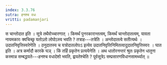 ```yaml
---
index: 3.3.76
sutra: हनश्च वधः
vritti: padamanjari
---
```


 स चान्तोदात इति । सूत्रे तथैवोच्चारणात् । किमर्थं पुनरकारान्तत्वम्, किमर्थं चान्तोदातत्वम्, यावता नायमकारः क्वचिच्छ्र यतोऽतो लोपोऽस्य भवति ? तत्राह---तत्रेति । अन्तोदातत्वे सतीत्यर्थः । उदातनिवृत्तिस्वरेणेति । ठनुदातस्य च यत्रोदातलोपःऽ इत्येव उदातनिवृत्तिनिमितत्वादुदातनिवृत्तिस्वरः । घात इति । अत्र कर्मादौ कारके घञ् । किं तर्हि प्रकृतेन प्रत्ययेनेति । अथ धातोरनन्तरं श्रुतः प्रकृतेन धातुना कस्मान्न सम्बद्धयते---हनश्च वधादेशो भवति, ह्वयतेश्चेति ? पूर्वसूत्रेऽ सम्प्रसारणविधानसामर्थ्यात् ॥
